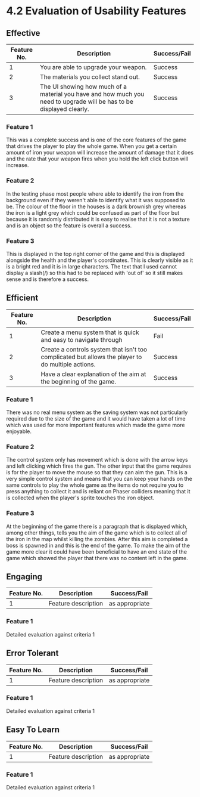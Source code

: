 # 4.2 Evaluation of Usability Features

## Effective

| Feature No. | Description                                                                                                          | Success/Fail |
| ----------- | -------------------------------------------------------------------------------------------------------------------- | ------------ |
| 1           | You are able to upgrade your weapon.                                                                                 | Success      |
| 2           | The materials you collect stand out.                                                                                 | Success      |
| 3           | The UI showing how much of a material you have and how much you need to upgrade will be has to be displayed clearly. | Success      |

### Feature 1

This was a complete success and is one of the core features of the game that drives the player to play the whole game. When you get a certain amount of iron your weapon will increase the amount of damage that it does and the rate that your weapon fires when you hold the left click button will increase.

### Feature 2

In the testing phase most people where able to identify the iron from the background even if they weren't able to identify what it was supposed to be. The colour of the floor in the houses is a dark brownish grey whereas the iron is a light grey which could be confused as part of the floor but because it is randomly distributed it is easy to realise that it is not a texture and is an object so the feature is overall a success.

### Feature 3

This is displayed in the top right corner of the game and this is displayed alongside the health and the player's coordinates. This is clearly visible as it is a bright red and it is in large characters. The text that I used cannot display a slash(/) so this had to be replaced with 'out of' so it still makes sense and is therefore a success.

## Efficient

| Feature No. | Description                                                                                       | Success/Fail |
| ----------- | ------------------------------------------------------------------------------------------------- | ------------ |
| 1           | Create a menu system that is quick and easy to navigate through                                   | Fail         |
| 2           | Create a controls system that isn't too complicated but allows the player to do multiple actions. | Success      |
| 3           | Have a clear explanation of the aim at the beginning of the game.                                 | Success      |

### Feature 1

There was no real menu system as the saving system was not particularly required due to the size of the game and it would have taken a lot of time which was used for more important features which made the game more enjoyable.

### Feature 2

The control system only has movement which is done with the arrow keys and left clicking which fires the gun. The other input that the game requires is for the player to move the mouse so that they can aim the gun. This is a very simple control system and means that you can keep your hands on the same controls to play the whole game as the items do not require you to press anything to collect it and is reliant on Phaser colliders meaning that it is collected when the player's sprite touches the iron object.

### Feature 3

At the beginning of the game there is a paragraph that is displayed which, among other things, tells you the aim of the game which is to collect all of the iron in the map whilst killing the zombies. After this aim is completed a boss is spawned in and this is the end of the game. To make the aim of the game more clear it could have been beneficial to have an end state of the game which showed the player that there was no content left in the game.

## Engaging

| Feature No. | Description         | Success/Fail   |
| ----------- | ------------------- | -------------- |
| 1           | Feature description | as appropriate |

### Feature 1

Detailed evaluation against criteria 1

## Error Tolerant

| Feature No. | Description         | Success/Fail   |
| ----------- | ------------------- | -------------- |
| 1           | Feature description | as appropriate |

### Feature 1

Detailed evaluation against criteria 1

## Easy To Learn

| Feature No. | Description         | Success/Fail   |
| ----------- | ------------------- | -------------- |
| 1           | Feature description | as appropriate |

### Feature 1

Detailed evaluation against criteria 1

